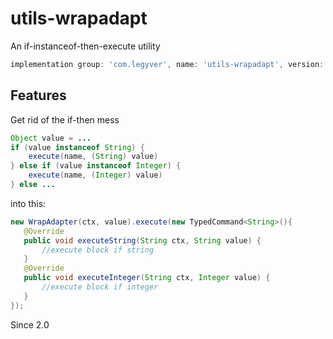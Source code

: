 # utils-wrapadapt
An if-instanceof-then-execute utility

```groovy
implementation group: 'com.legyver', name: 'utils-wrapadapt', version: '3.3.0'
```
## Features
Get rid of the if-then mess
```java
Object value = ...
if (value instanceof String) {
	execute(name, (String) value)
} else if (value instanceof Integer) {
	execute(name, (Integer) value)
} else ...
```
 into this:
 ```java
 new WrapAdapter(ctx, value).execute(new TypedCommand<String>(){
    @Override
    public void executeString(String ctx, String value) {
    	//execute block if string
    }
    @Override
    public void executeInteger(String ctx, Integer value) {
    	//execute block if integer
    }
});
```
Since 2.0